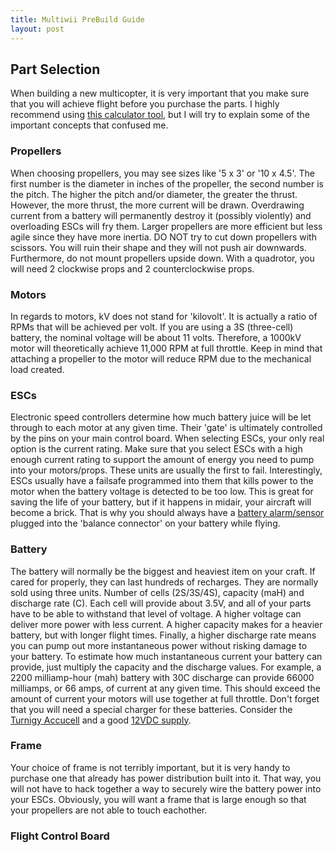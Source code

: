 ```yaml
---
title: Multiwii PreBuild Guide
layout: post
---
```


## Part Selection
When building a new multicopter, it is very important that you make sure that you will achieve flight before you purchase the parts.  I highly recommend using [this calculator tool](http://www.ecalc.ch/xcoptercalc.php?ecalc), but I will try to explain some of the important concepts that confused me.

### Propellers
 When choosing propellers, you may see sizes like '5 x 3' or '10 x 4.5'.  The first number is the diameter in inches of the propeller, the second number is the pitch.  The higher the pitch and/or diameter, the greater the thrust.  However, the more thrust, the more current will be drawn.  Overdrawing current from a battery will permanently destroy it (possibly violently) and overloading ESCs will fry them.  Larger propellers are more efficient but less agile since they have more inertia.  DO NOT try to cut down propellers with scissors.  You will ruin their shape and they will not push air downwards.  Furthermore, do not mount propellers upside down.  With a quadrotor, you will need 2 clockwise props and 2 counterclockwise props.

### Motors
 In regards to motors, kV does not stand for 'kilovolt'.  It is actually a ratio of RPMs that will be achieved per volt.  If you are using a 3S (three-cell) battery, the nominal voltage will be about 11 volts.  Therefore, a 1000kV motor will theoretically achieve 11,000 RPM at full throttle.  Keep in mind that attaching a propeller to the motor will reduce RPM due to the mechanical load created.

### ESCs
 Electronic speed controllers determine how much battery juice will be let through to each motor at any given time.  Their 'gate' is ultimately controlled by the pins on your main control board.  When selecting ESCs, your only real option is the current rating.  Make sure that you select ESCs with a high enough current rating to support the amount of energy you need to pump into your motors/props.  These units are usually the first to fail.  Interestingly, ESCs usually have a failsafe programmed into them that kills power to the motor when the battery voltage is detected to be too low.  This is great for saving the life of your battery, but if it happens in midair, your aircraft will become a brick.  That is why you should always have a [battery alarm/sensor](http://www.amazon.com/Integy-C23212-Voltage-Checker-Warning/dp/B003Y6E6IE) plugged into the 'balance connector' on your battery while flying.
 
### Battery
 The battery will normally be the biggest and heaviest item on your craft.  If cared for properly, they can last hundreds of recharges.  They are normally sold using three units.  Number of cells (2S/3S/4S), capacity (maH) and discharge rate (C).  Each cell will provide about 3.5V, and all of your parts have to be able to withstand that level of voltage.  A higher voltage can deliver more power with less current.  A higher capacity makes for a heavier battery, but with longer flight times.  Finally, a higher discharge rate means you can pump out more instantaneous power without risking damage to your battery.  To estimate how much instantaneous current your battery can provide, just multiply the capacity and the discharge values.  For example, a 2200 milliamp-hour (mah) battery with 30C discharge can provide 66000 milliamps, or 66 amps, of current at any given time.  This should exceed the amount of current your motors will use together at full throttle.  Don't forget that you will need a special charger for these batteries.  Consider the [Turnigy Accucell](http://www.hobbyking.com/hobbyking/store/__7028__Turnigy_Accucel_6_50W_6A_Balancer_Charger_w_Accessories.html) and a good [12VDC supply](https://www.adafruit.com/products/352). 

### Frame
 Your choice of frame is not terribly important, but it is very handy to purchase one that already has power distribution built into it.  That way, you will not have to hack together a way to securely wire the battery power into your ESCs.  Obviously, you will want a frame that is large enough so that your propellers are not able to touch eachother.  
 
### Flight Control Board
 